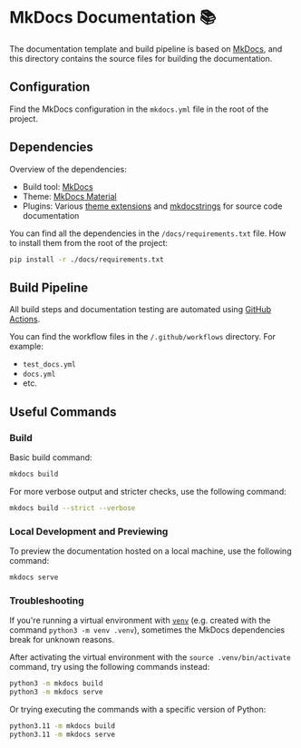 # MkDocs Documentation 📚
The documentation template and build pipeline is based on [MkDocs](https://www.mkdocs.org), and this directory contains the source files for building the documentation.

## Configuration
Find the MkDocs configuration in the `mkdocs.yml` file in the root of the project.

## Dependencies
Overview of the dependencies:

* Build tool: [MkDocs](https://www.mkdocs.org/)
* Theme: [MkDocs Material](https://squidfunk.github.io/mkdocs-material/)
* Plugins: Various [theme extensions](https://squidfunk.github.io/mkdocs-material/extensions/) and [mkdocstrings](https://mkdocstrings.github.io) for source code documentation

You can find all the dependencies in the `/docs/requirements.txt` file. How to install them from the root of the project:

```bash
pip install -r ./docs/requirements.txt
```

## Build Pipeline
All build steps and documentation testing are automated using [GitHub Actions](https://github.com/features/actions).

You can find the workflow files in the `/.github/workflows` directory. For example:

* `test_docs.yml`
* `docs.yml`
* etc.

## Useful Commands
### Build
Basic build command:

```bash
mkdocs build
```

For more verbose output and stricter checks, use the following command:

```bash
mkdocs build --strict --verbose
```

### Local Development and Previewing
To preview the documentation hosted on a local machine, use the following command:

```bash
mkdocs serve
```

### Troubleshooting
If you're running a virtual environment with [`venv`](https://docs.python.org/3/library/venv.html) (e.g. created with the command `python3 -m venv .venv`), sometimes the  MkDocs dependencies break for unknown reasons.

After activating the virtual environment with the `source .venv/bin/activate` command, try using the following commands instead:

```bash
python3 -m mkdocs build
python3 -m mkdocs serve
```

Or trying executing the commands with a specific version of Python:

```bash
python3.11 -m mkdocs build
python3.11 -m mkdocs serve
```
